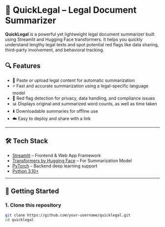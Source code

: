 # 📜 QuickLegal – Legal Document Summarizer

**QuickLegal** is a powerful yet lightweight legal document summarizer built using Streamlit and Hugging Face transformers. It helps you quickly understand lengthy legal texts and spot potential red flags like data sharing, third-party involvement, and behavioral tracking.

## 🔍 Features

- 📄 Paste or upload legal content for automatic summarization
- ⚡ Fast and accurate summarization using a legal-specific language model
- 🚨 Red flag detection for privacy, data handling, and compliance issues
- 📊 Displays original and summarized word counts, as well as time taken
- ⬇️ Downloadable summaries for offline use
- ☁️ Easy to deploy and share with a link

---

## 🛠 Tech Stack

- [Streamlit](https://streamlit.io/) – Frontend & Web App Framework
- [Transformers by Hugging Face](https://huggingface.co/transformers/) – For Summarization Model
- [PyTorch](https://pytorch.org/) – Backend deep learning support
- [Python 3.10+](https://www.python.org/)

---

## 🚀 Getting Started

### 1. Clone this repository
```bash
git clone https://github.com/your-username/quicklegal.git
cd quicklegal
